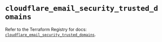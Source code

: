 # `cloudflare_email_security_trusted_domains`

Refer to the Terraform Registry for docs: [`cloudflare_email_security_trusted_domains`](https://registry.terraform.io/providers/cloudflare/cloudflare/5.7.0/docs/resources/email_security_trusted_domains).
